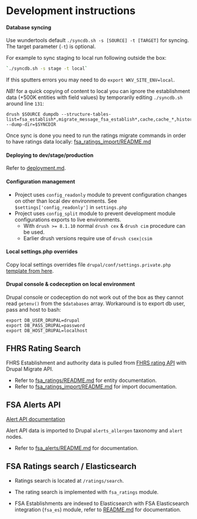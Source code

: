 Development instructions
========================

#### Database syncing
Use wundertools default `./syncdb.sh -s [SOURCE] -t [TARGET]` for syncing. The target parameter (`-t`) is optional.

For example to sync staging to local run following outside the box:
```bash
`./syncdb.sh -s stage -t local`
```

If this sputters errors you may need to do `export WKV_SITE_ENV=local`.

*NB!* for a quick copying of content to local you can ignore the establishment data (+500K entities with field values) 
by temporarily editing `./syncdb.sh` around line `131`:
```
drush $SOURCE dumpdb --structure-tables-list=fsa_establish*,migrate_message_fsa_establish*,cache,cache_*,history,sessions,watchdog --dump-dir=$SYNCDIR
```

Once sync is done you need to run the ratings migrate commands in order to have ratings data locally: 
[fsa_ratings_import/README.md](/drupal/web/modules/custom/fsa_ratings_import/README) 

#### Deploying to dev/stage/production

Refer to [deployment.md](deployment.md).

#### Configuration management

* Project uses `config_readonly` module to prevent configuration changes on other than local dev environments. See `$settings['config_readonly']` in `settings.php`
* Project uses `config_split` module to prevent development module configurations exports to live environments.
  * With `drush >= 8.1.10` normal `drush cex` & `drush cim` procedure can be used.
  * Earlier drush versions require use of `drush csex|csim`

#### Local settings.php overrides

Copy local settings overrides file `drupal/conf/settings.private.php` [template from here](settings.private.php.txt).

#### Drupal console & codeception on local environment

Drupal console or codeception do not work out of the box as they cannot read `getenv()` from the `$databases` array. Workaround is to export db user, pass and host to bash:
 ```
 export DB_USER_DRUPAL=drupal
 export DB_PASS_DRUPAL=password
 export DB_HOST_DRUPAL=localhost
 ```
 
FHRS Rating Search
---------------------
 
FHRS Establishment and authority data is pulled from [FHRS rating API](http://api.ratings.food.gov.uk) with Drupal Migrate API.
 
* Refer to [fsa_ratings/README.md](/drupal/web/modules/custom/fsa_ratings/README.md) for entity documentation.
* Refer to [fsa_ratings_import/README.md](/drupal/web/modules/custom/fsa_ratings_import/README.md) for import documentation. 


FSA Alerts API
---------------------

[Alert API documentation](http://fsa-staging-alerts.epimorphics.net/food-alerts/ui/reference)

Alert API data is imported to Drupal `alerts_allergen` taxonomy and `alert` nodes.

* Refer to [fsa_alerts/README.md](/drupal/web/modules/custom/fsa_alerts/README.md) for documentation.


FSA Ratings search / Elasticsearch
---------------------

* Ratings search is located at `/ratings/search`.

* The rating search is implemented with `fsa_ratings` module.

* FSA Establishments are indexed to Elasticsearch with FSA Elasticsearch integration (`fsa_es`) module, refer to [README.md](/drupal/web/modules/custom/fsa_es/README.md) for documentation. 


